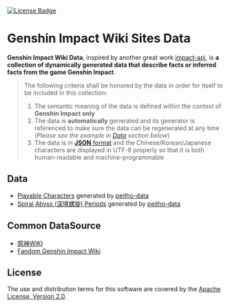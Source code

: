 [ ![License Badge](https://img.shields.io/badge/Apache%202.0-F25910.svg?style=for-the-badge&logo=Apache&logoColor=white) ](https://www.apache.org/licenses/LICENSE-2.0)

Genshin Impact Wiki Sites Data
==============================

**Genshin Impact Wiki Data**, inspired by another great work [impact-api](https://github.com/impact-moe/impact-api), is
**a collection of dynamically generated data that describe facts or inferred facts from the game Genshin
Impact**.

> The following criteria shall be honored by the data in order for itself to be included in this collection:
>
> 1. The semantic meaning of the data is defined within the context of **Genshin Impact only**
> 2. The data is **automatically** generated and its generator is referenced to make sure the data can be regenerated at
>    any time (_Please see the example in [Data](#data) section below_)
> 3. The data is in [**JSON** format](https://www.json.org/json-en.html) and the Chinese/Korean/Japanese characters are
>    displayed in UTF-8 properly so that it is both human-readable and machine-programmable


Data
----

* [Playable Characters](./playable-characters.json) generated by
  [peitho-data](https://qubitpi.github.io/peitho-data/genshin_impact/character.html)
* [Spiral Abyss (深境螺旋) Periods](./spiral-abyss.json) generated by
  [peitho-data](https://qubitpi.github.io/peitho-data/genshin_impact/spiral_abyss.html)


Common DataSource
-----------------

* [原神WIKI](https://wiki.biligame.com/ys/%E9%A6%96%E9%A1%B5)
* [Fandom Genshin Impact Wiki](https://genshin-impact.fandom.com/wiki/Genshin_Impact_Wiki)


License
-------

The use and distribution terms for this software are covered by the
[Apache License, Version 2.0](http://www.apache.org/licenses/LICENSE-2.0.html).
